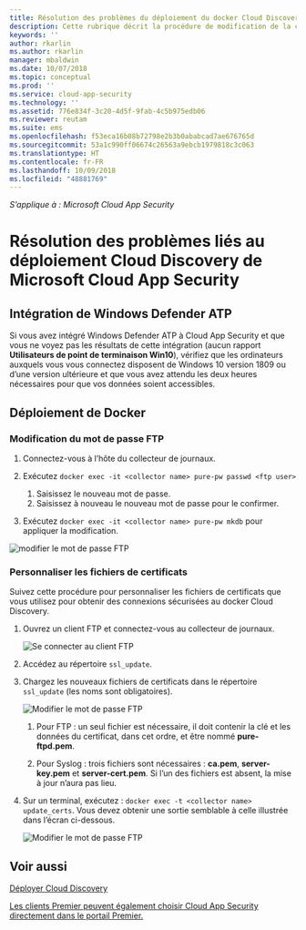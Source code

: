 ```yaml
---
title: Résolution des problèmes du déploiement du docker Cloud Discovery | Microsoft Docs
description: Cette rubrique décrit la procédure de modification de la configuration du docker Cloud Discovery Cloud App Security.
keywords: ''
author: rkarlin
ms.author: rkarlin
manager: mbaldwin
ms.date: 10/07/2018
ms.topic: conceptual
ms.prod: ''
ms.service: cloud-app-security
ms.technology: ''
ms.assetid: 776e834f-3c20-4d5f-9fab-4c5b975edb06
ms.reviewer: reutam
ms.suite: ems
ms.openlocfilehash: f53eca16b08b72798e2b3b0ababcad7ae676765d
ms.sourcegitcommit: 53a1c990ff06674c26563a9ebcb1979818c3c063
ms.translationtype: HT
ms.contentlocale: fr-FR
ms.lasthandoff: 10/09/2018
ms.locfileid: "48881769"
---
```

*S’applique à : Microsoft Cloud App Security*

# <a name="troubleshooting-the-microsoft-cloud-app-security-cloud-discovery-deployment"></a>Résolution des problèmes liés au déploiement Cloud Discovery de Microsoft Cloud App Security

## <a name="windows-defender-atp-integration"></a>Intégration de Windows Defender ATP
Si vous avez intégré Windows Defender ATP à Cloud App Security et que vous ne voyez pas les résultats de cette intégration (aucun rapport **Utilisateurs de point de terminaison Win10**), vérifiez que les ordinateurs auxquels vous vous connectez disposent de Windows 10 version 1809 ou d’une version ultérieure et que vous avez attendu les deux heures nécessaires pour que vos données soient accessibles.

## <a name="docker-deployment"></a>Déploiement de Docker

### <a name="changing-the-ftp-password"></a>Modification du mot de passe FTP


1. Connectez-vous à l’hôte du collecteur de journaux.

2.  Exécutez `docker exec -it <collector name> pure-pw passwd <ftp user>`

    1. Saisissez le nouveau mot de passe.
    2. Saisissez à nouveau le nouveau mot de passe pour le confirmer.
 
3.  Exécutez `docker exec -it <collector name> pure-pw mkdb` pour appliquer la modification.


  ![modifier le mot de passe FTP](./media/ftp-connect.png)

### <a name="customize-certificate-files"></a>Personnaliser les fichiers de certificats

Suivez cette procédure pour personnaliser les fichiers de certificats que vous utilisez pour obtenir des connexions sécurisées au docker Cloud Discovery.

1. Ouvrez un client FTP et connectez-vous au collecteur de journaux.

   ![Se connecter au client FTP](./media/ftp-connect.png)

2. Accédez au répertoire `ssl_update`.
3. Chargez les nouveaux fichiers de certificats dans le répertoire `ssl_update` (les noms sont obligatoires).

   ![Modifier le mot de passe FTP](./media/new-certs.png)

   1.  Pour FTP : un seul fichier est nécessaire, il doit contenir la clé et les données du certificat, dans cet ordre, et être nommé **pure-ftpd.pem**.
    
   2.  Pour Syslog : trois fichiers sont nécessaires : **ca.pem**, **server-key.pem** et **server-cert.pem**. Si l’un des fichiers est absent, la mise à jour n’aura pas lieu.

4. Sur un terminal, exécutez : `docker exec -t <collector name> update_certs`. Vous devez obtenir une sortie semblable à celle illustrée dans l’écran ci-dessous.

   ![Modifier le mot de passe FTP](./media/update-certs.png)

## <a name="see-also"></a>Voir aussi
[Déployer Cloud Discovery](set-up-cloud-discovery.md)

[Les clients Premier peuvent également choisir Cloud App Security directement dans le portail Premier.](https://premier.microsoft.com/)

